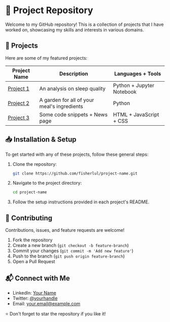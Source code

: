 # 📌 Project Repository

Welcome to my GitHub repository! This is a collection of projects that I have worked on, showcasing my skills and interests in various domains.

## 🚀 Projects

Here are some of my featured projects:

<!-- Dynamic List of Projects -->

| Project Name | Description | Languages + Tools |
|-------------|-------------|-------------|
| [Project 1](https://github.com/yourusername/project1) | An analysis on sleep quality | Python + Jupyter Notebook
| [Project 2](https://github.com/yourusername/project2) | A garden for all of your meal's ingredients | Python
| [Project 3](https://github.com/yourusername/project3) | Some code snippets + News page | HTML + JavaScript + CSS


## 📥 Installation & Setup

To get started with any of these projects, follow these general steps:

1. Clone the repository:
   ```sh
   git clone https://github.com/fisherlul/project-name.git
   ```
2. Navigate to the project directory:
   ```sh
   cd project-name
   ```
3. Follow the setup instructions provided in each project's README.

## 🤝 Contributing

Contributions, issues, and feature requests are welcome!

1. Fork the repository
2. Create a new branch (`git checkout -b feature-branch`)
3. Commit your changes (`git commit -m 'Add new feature'`)
4. Push to the branch (`git push origin feature-branch`)
5. Open a Pull Request

## 📬 Connect with Me

- LinkedIn: [Your Name](https://linkedin.com/in/yourprofile)
- Twitter: [@yourhandle](https://twitter.com/yourhandle)
- Email: your.email@example.com

⭐️ Don't forget to star the repository if you like it!
